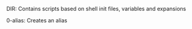 DIR: Contains scripts based on shell init files, variables and expansions

0-alias: Creates an alias

